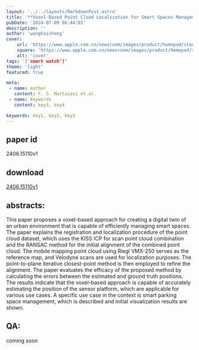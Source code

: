 ```yaml
---
layout: '../../layouts/MarkdownPost.astro'
title: '**Voxel-Based Point Cloud Localization for Smart Spaces Management**'
pubDate: '2024-07-09 06:44:01'
description: ''
author: 'wanghaisheng'
cover:
    url: 'https://www.apple.com.cn/newsroom/images/product/homepod/standard/Apple-HomePod-hero-230118_big.jpg.large_2x.jpg'
    square: 'https://www.apple.com.cn/newsroom/images/product/homepod/standard/Apple-HomePod-hero-230118_big.jpg.large_2x.jpg'
    alt: 'cover'
tags: '['smart watch']' 
theme: 'light'
featured: true

meta:
 - name: author
   content: F. S. Mortazavi et.al.
 - name: keywords
   content: key3, key4

keywords: key1, key2, key3
---
```


## paper id
2406.15110v1
## download
[2406.15110v1](http://arxiv.org/abs/2406.15110v1)
## abstracts:
This paper proposes a voxel-based approach for creating a digital twin of an urban environment that is capable of efficiently managing smart spaces. The paper explains the registration and localization procedure of the point cloud dataset, which uses the KISS ICP for scan point cloud combination and the RANSAC method for the initial alignment of the combined point cloud. The mobile mapping point cloud using Riegl VMX-250 serves as the reference map, and Velodyne scans are used for localization purposes. The point-to-plane iterative closest-point method is then employed to refine the alignment. The paper evaluates the efficacy of the proposed method by calculating the errors between the estimated and ground truth positions. The results indicate that the voxel-based approach is capable of accurately estimating the position of the sensor platform, which are applicable for various use cases. A specific use case in the context is smart parking space management, which is described and initial visualization results are shown.
## QA:
coming soon
